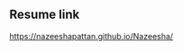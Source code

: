 Resume link
------------------------------------------------------------------
https://nazeeshapattan.github.io/Nazeesha/
